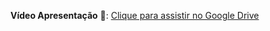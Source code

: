 **Vídeo Apresentação** 🧠: [Clique para assistir no Google Drive](https://drive.google.com/file/d/1_p6d8jyEVcCkQUDONogHS-LBYxIyD-es/view?usp=drive_link)  
